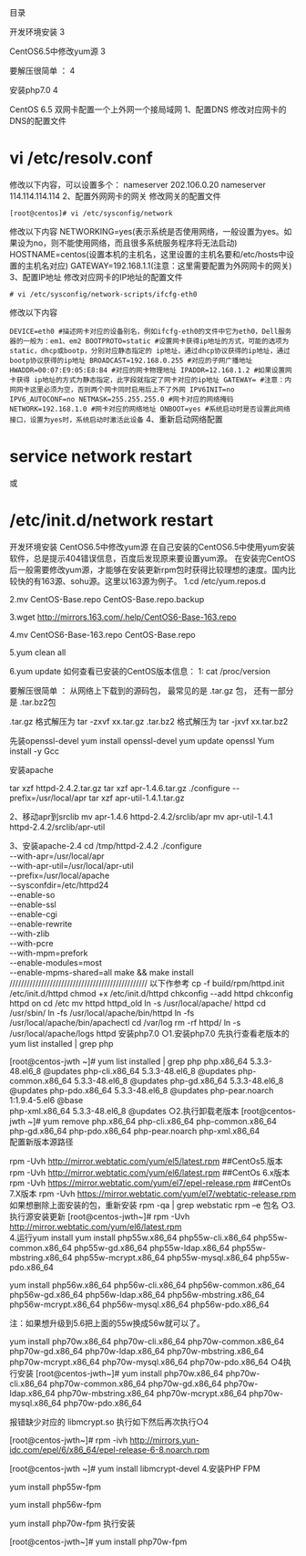 目录

开发环境安装	3

CentOS6.5中修改yum源	3

要解压很简单 ：	4

安装php7.0	4



CentOS 6.5 双网卡配置一个上外网一个接局域网
1、配置DNS
修改对应网卡的DNS的配置文件
# vi /etc/resolv.conf 
修改以下内容，可以设置多个：
nameserver 202.106.0.20
nameserver 114.114.114.114
2、配置外网网卡的网关 
修改网关的配置文件

`[root@centos]# vi /etc/sysconfig/network`

修改以下内容
NETWORKING=yes(表示系统是否使用网络，一般设置为yes。如果设为no，则不能使用网络，而且很多系统服务程序将无法启动)
HOSTNAME=centos(设置本机的主机名，这里设置的主机名要和/etc/hosts中设置的主机名对应)
GATEWAY=192.168.1.1(注意：这里需要配置为外网网卡的网关)
3、配置IP地址
修改对应网卡的IP地址的配置文件

`# vi /etc/sysconfig/network-scripts/ifcfg-eth0`

修改以下内容

`DEVICE=eth0 #描述网卡对应的设备别名，例如ifcfg-eth0的文件中它为eth0，Dell服务器的一般为：em1、em2
BOOTPROTO=static #设置网卡获得ip地址的方式，可能的选项为static，dhcp或bootp，分别对应静态指定的 ip地址，通过dhcp协议获得的ip地址，通过bootp协议获得的ip地址
BROADCAST=192.168.0.255 #对应的子网广播地址
HWADDR=00:07:E9:05:E8:B4 #对应的网卡物理地址
IPADDR=12.168.1.2 #如果设置网卡获得 ip地址的方式为静态指定，此字段就指定了网卡对应的ip地址
GATEWAY= #注意：内网网卡这里必须为空，否则两个网卡同时启用后上不了外网
IPV6INIT=no
IPV6_AUTOCONF=no
NETMASK=255.255.255.0 #网卡对应的网络掩码
NETWORK=192.168.1.0 #网卡对应的网络地址
ONBOOT=yes #系统启动时是否设置此网络接口，设置为yes时，系统启动时激活此设备`
4、重新启动网络配置
# service network restart 
或
# /etc/init.d/network restart




开发环境安装
CentOS6.5中修改yum源
在自己安装的CentOS6.5中使用yum安装软件，总是提示404错误信息，百度后发现原来要设置yum源。
在安装完CentOS后一般需要修改yum源，才能够在安装更新rpm包时获得比较理想的速度。国内比较快的有163源、sohu源。这里以163源为例子。
1.cd /etc/yum.repos.d

2.mv CentOS-Base.repo CentOS-Base.repo.backup

3.wget http://mirrors.163.com/.help/CentOS6-Base-163.repo

4.mv CentOS6-Base-163.repo CentOS-Base.repo

5.yum clean all

6.yum update
如何查看已安装的CentOS版本信息：
1: cat /proc/version


要解压很简单 ：
从网络上下载到的源码包， 最常见的是 .tar.gz 包， 还有一部分是 .tar.bz2包

.tar.gz     格式解压为          tar   -zxvf   xx.tar.gz
.tar.bz2   格式解压为          tar   -jxvf    xx.tar.bz2


先装openssl-devel
yum install openssl-devel
yum update openssl
Yum install  -y Gcc 

安装apache

tar xzf httpd-2.4.2.tar.gz
tar xzf apr-1.4.6.tar.gz
./configure --prefix=/usr/local/apr
tar xzf apr-util-1.4.1.tar.gz

2、移动apr到srclib
mv apr-1.4.6 httpd-2.4.2/srclib/apr
mv apr-util-1.4.1 httpd-2.4.2/srclib/apr-util

3、安装apache-2.4
cd /tmp/httpd-2.4.2
./configure                           \
        --with-apr=/usr/local/apr           \
        --with-apr-util=/usr/local/apr-util \
        --prefix=/usr/local/apache \
        --sysconfdir=/etc/httpd24  \
        --enable-so                \
        --enable-ssl               \
        --enable-cgi               \
        --enable-rewrite           \
        --with-zlib                \
        --with-pcre                \
        --with-mpm=prefork         \
        --enable-modules=most      \
        --enable-mpms-shared=all
make && make install
////////////////////////////////////////////////
以下作参考
cp -f build/rpm/httpd.init /etc/init.d/httpd
chmod +x /etc/init.d/httpd
chkconfig --add httpd
chkconfig httpd on
cd /etc
mv httpd httpd_old
ln -s /usr/local/apache/ httpd
cd /usr/sbin/
ln -fs /usr/local/apache/bin/httpd
ln -fs /usr/local/apache/bin/apachectl
cd /var/log
rm -rf httpd/
ln -s /usr/local/apache/logs httpd
安装php7.0
○1.安装php7.0
先执行查看老版本的yum list installed | grep php

[root@centos-jwth ~]# yum list installed | grep php
php.x86_64                           5.3.3-48.el6_8                     @updates
php-cli.x86_64                       5.3.3-48.el6_8                     @updates
php-common.x86_64                    5.3.3-48.el6_8                     @updates
php-gd.x86_64                        5.3.3-48.el6_8                     @updates
php-pdo.x86_64                       5.3.3-48.el6_8                     @updates
php-pear.noarch                      1:1.9.4-5.el6                      @base   
php-xml.x86_64                       5.3.3-48.el6_8                     @updates
○2.执行卸载老版本
[root@centos-jwth ~]# yum remove php.x86_64 php-cli.x86_64 php-common.x86_64 php-gd.x86_64 php-pdo.x86_64 php-pear.noarch php-xml.x86_64	
配置新版本源路径

 rpm -Uvh http://mirror.webtatic.com/yum/el5/latest.rpm    ##CentOs5.版本
rpm -Uvh http://mirror.webtatic.com/yum/el6/latest.rpm    ##CentOs 6.x版本
rpm -Uvh https://mirror.webtatic.com/yum/el7/epel-release.rpm   ##CentOs 7.X版本
rpm -Uvh https://mirror.webtatic.com/yum/el7/webtatic-release.rpm
如果想删除上面安装的包，重新安装
rpm -qa | grep webstatic
rpm –e 包名
○3.执行源安装更新
[root@centos-jwth~]# rpm  -Uvh http://mirror.webtatic.com/yum/el6/latest.rpm   
4.运行yum install
  yum install php55w.x86_64 php55w-cli.x86_64 php55w-common.x86_64 php55w-gd.x86_64 php55w-ldap.x86_64 php55w-mbstring.x86_64 php55w-mcrypt.x86_64 php55w-mysql.x86_64 php55w-pdo.x86_64
 
yum install php56w.x86_64 php56w-cli.x86_64 php56w-common.x86_64 php56w-gd.x86_64 php56w-ldap.x86_64 php56w-mbstring.x86_64 php56w-mcrypt.x86_64 php56w-mysql.x86_64 php56w-pdo.x86_64

注：如果想升级到5.6把上面的55w换成56w就可以了。

yum install php70w.x86_64 php70w-cli.x86_64 php70w-common.x86_64 php70w-gd.x86_64 php70w-ldap.x86_64 php70w-mbstring.x86_64 php70w-mcrypt.x86_64 php70w-mysql.x86_64 php70w-pdo.x86_64
○4执行安装
[root@centos-jwth~]# yum install php70w.x86_64 php70w-cli.x86_64 php70w-common.x86_64 php70w-gd.x86_64 php70w-ldap.x86_64 php70w-mbstring.x86_64 php70w-mcrypt.x86_64 php70w-mysql.x86_64 php70w-pdo.x86_64

报错缺少对应的 libmcrypt.so
执行如下然后再次执行○4

[root@centos-jwth~]# rpm -ivh http://mirrors.yun-idc.com/epel/6/x86_64/epel-release-6-8.noarch.rpm

[root@centos-jwth ~]# yum install libmcrypt-devel
4.安装PHP FPM

yum install php55w-fpm 

yum install php56w-fpm 

yum install php70w-fpm
执行安装

[root@centos-jwth~]# yum install php70w-fpm


